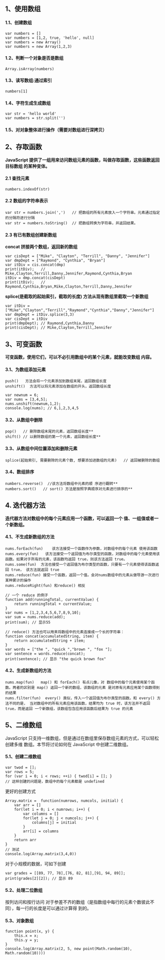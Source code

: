 
## 1、使用数组
#### 1.1、创建数组
	var numbers = []
	var numbers = [1,2, true, 'hello', null]
	var numbers = new Array()
	var numbers = new Array(1,2,3)
#### 1.2、判断一个对象是否是数组
	Array.isArray(numbers)
#### 1.3、读写数组:通过索引
	numbers[1]
#### 1.4、字符生成生成数组
	var str = 'hello world'
	var numbers = str.split('')
#### 1.5、对对象整体进行操作（需要对数组进行深拷贝）

## 2、存取函数
**JavaScript 提供了一组用来访问数组元素的函数，叫做存取函数，这些函数返回目标数组 的某种变体。**
#### 2.1 查找元素
	numbers.indexOf(str)
#### 2.2 数组的字符串表示
	var str = numbers.join(',')   // 把数组的所有元素放入一个字符串。元素通过指定的分隔符进行分隔
	var str = numbers.toString()  // 把数组转换为字符串，并返回结果。
#### 2.3 有已有数组创建新数组
**concat 拼接两个数组，返回新的数组**
```
var cisDept = ["Mike", "Clayton", "Terrill", "Danny", "Jennifer"]
var dmpDept = ["Raymond", "Cynthia", "Bryan"]
var itDiv = cis.concat(dmp)
print(itDiv);   // Mike,Clayton,Terrill,Danny,Jennifer,Raymond,Cynthia,Bryan
itDiv = dmp.concat(cisDept)
print(itDiv);   // Raymond,Cynthia,Bryan,Mike,Clayton,Terrill,Danny,Jennifer
```
**splice(是截取的起始索引，截取的长度) 方法从现有数组里截取一个新数组**
```
var itDiv = ["Mike","Clayton","Terrill","Raymond","Cynthia","Danny","Jennifer"]
var dmpDept = itDiv.splice(3,3)
var cisDept = itDiv
print(dmpDept); // Raymond,Cynthia,Danny 
print(cisDept); // Mike,Clayton,Terrill,Jennifer
```
## 3、可变函数
**可变函数，使用它们，可以不必引用数组中的某个元素，就能改变数组 内容。**
#### 3.1、为数组添加元素
```
push()   方法会将一个元素添加到数组末尾，返回数组长度
unshift()  方法可以将元素添加在数组的开头，返回数组长度
```
	var newnum = 6;
	var nums = [3,4,5]; 
	nums.unshift(newnum,1,2); 
	console.log(nums); // 6,1,2,3,4,5
#### 3.2、从数组中删除
```
pop()   // 删除数组末尾的元素，返回数组长度**
shift() // 以删除数组的第一个元素，返回数组长度**
```
#### 3.3、从数组中间位置添加和删除元素
`splice(起始索引, 需要删除的元素个数, 想要添加进数组的元素)   // 返回被删除的数组`
#### 3.4、数组排序
```
numbers.reverse()  //该方法将数组中元素的顺 序进行翻转**
numbers.sort()   // sort() 方法是按照字典顺序对元素进行排序的**
```
## 4. 迭代器方法
**迭代器方法对数组中的每个元素应用一个函数，可以返回一个 值、一组值或者一个新数组。**
#### 4.1、不生成新数组的方法
```
nums.forEach(fun)    该方法接受一个函数作为参数，对数组中的每个元素 使用该函数
nums.every(fun)   该方法接受一个返回值为布尔类型的函数，对数组中的每个元素使用该函数。如果对于所有的元素，该函数均返回 true，则该方法返回 true。
nums.some(fun)  方法也接受一个返回值为布尔类型的函数，只要有一个元素使得该函数返回 true， 该方法就返回 true
nums.reduce(fun) 接受一个函数，返回一个值。会对nums数组中的元素从做导游一次进行某种累计的操作
nums.reduceRight(fun) 和reduce() 相反
```
```
// 一个 reduce 的例子
function add(runningTotal, currentValue) {
	return runningTotal + currentValue; 
}
var nums = [1,2,3,4,5,6,7,8,9,10];
var sum = nums.reduce(add); 
print(sum); // 显示55

// reduce() 方法也可以用来将数组中的元素连接成一个长的字符串： 
function concat(accumulatedString, item) { 
	return accumulatedString + item; 
}
var words = ["the ", "quick ","brown ", "fox "];
var sentence = words.reduce(concat);
print(sentence); // 显示 "the quick brown fox"
```
#### 4.2、生成新数组的方法
```
nums.map(fun)   map() 和 forEach() 有点儿像，对 数组中的每个元素使用某个函数。两者的区别是 map() 返回一个新的数组，该数组的元素 是对原有元素应用某个函数得到的结果
nums.filter(fun)  every() 类似，传入一个返回值为布尔类型的函数。和 every() 方法不同的是， 当对数组中的所有元素应用该函数，结果均为 true 时，该方法并不返回 true，而是返回 一个新数组，该数组包含应用该函数后结果为 true 的元素
```

## 5、二维数组
JavaScript 只支持一维数组，但是通过在数组里保存数组元素的方式，可以轻松创建多维 数组。本节将讨论如何在 JavaScript 中创建二维数组。
#### 5.1、创建二维数组
```
var twod = []; 
var rows = 5; 
for (var i = 0; i < rows; ++i) { twod[i] = []; }
// 这样创建的问题是，数组中的每个元素都是 undefined
```
更好的创建方式
```
Array.matrix =  function(numrows, numcols, initial) {
	var arr = []
	for(let i = 0; i < numrows; i++) {
		var columns = []
		for(let j = 0; j < numcols; j++) {
			columns[j] = initial
		}
		arr[i] = columns
	}
	return arr
}
// 测试
console.log(Array.matrix(3,4,0))  
```
对于小规模的数据，可如下创建
```
var grades = [[89, 77, 78],[76, 82, 81],[91, 94, 89]]; 
print(grades[2][2]); // 显示 89
```
#### 5.2、处理二位数组
按列访问和按行访问
对于参差不齐的数组（是指数组中每行的元素个数彼此不同），每一行的长度是可以通过计算得 到的。
#### 5.3、对象数组
```
function point(x, y) {
	this.x = x;
	this.y = y;
}
console.log(Array.matrix(2, 5, new point(Math.random(10), Math.random(10))))
```


	
		
		
		
		
		
	
